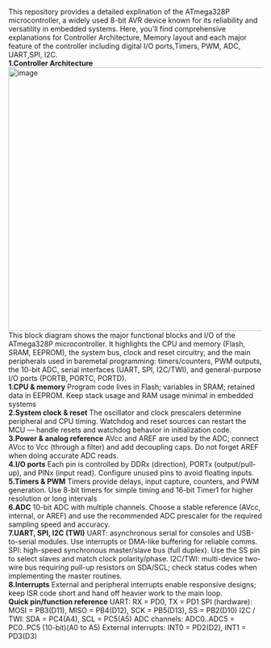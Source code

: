 This repository provides a detailed explination of the ATmega328P microcontroller, a widely used 8-bit AVR device known 
for its reliability and versatility in embedded systems. Here, you'll find comprehensive explanations for Controller 
Architecture, Memory layout and each major feature of the controller including digital I/O ports,Timers, PWM, ADC, UART,SPI, I2C.  
**1.Controller Architecture**
<img width="788" height="521" alt="image" src="https://github.com/user-attachments/assets/fec84532-65fe-4817-9d8e-9d216c05e22c" />
This block diagram shows the major functional blocks and I/O of the ATmega328P microcontroller. It highlights the CPU and memory (Flash, SRAM, EEPROM), the system bus, clock and reset circuitry, and the main peripherals used in baremetal programming: timers/counters, PWM outputs, the 10-bit ADC, serial interfaces (UART, SPI, I2C/TWI), and general-purpose I/O ports (PORTB, PORTC, PORTD).  
**1.CPU & memory**
Program code lives in Flash; variables in SRAM; retained data in EEPROM. Keep stack usage and RAM usage minimal in embedded systems  
**2.System clock & reset**
The oscillator and clock prescalers determine peripheral and CPU timing. Watchdog and reset sources can restart the MCU — handle resets and watchdog behavior in initialization code.  
**3.Power & analog reference**
AVcc and AREF are used by the ADC; connect AVcc to Vcc (through a filter) and add decoupling caps. Do not forget AREF when doing accurate ADC reads.  
**4.I/O ports**
Each pin is controlled by DDRx (direction), PORTx (output/pull-up), and PINx (input read). Configure unused pins to avoid floating inputs.  
**5.Timers & PWM**
Timers provide delays, input capture, counters, and PWM generation. Use 8-bit timers for simple timing and 16-bit Timer1 for higher resolution or long intervals  
**6.ADC**
10-bit ADC with multiple channels. Choose a stable reference (AVcc, internal, or AREF) and use the recommended ADC prescaler for the required sampling speed and accuracy.  
**7.UART, SPI, I2C (TWI)**
UART: asynchronous serial for consoles and USB-to-serial modules. Use interrupts or DMA-like buffering for reliable comms.
SPI: high-speed synchronous master/slave bus (full duplex). Use the SS pin to select slaves and match clock polarity/phase.
I2C/TWI: multi-device two-wire bus requiring pull-up resistors on SDA/SCL; check status codes when implementing the master routines.  
**8.Interrupts**
External and peripheral interrupts enable responsive designs; keep ISR code short and hand off heavier work to the main loop.  
**Quick pin/function reference**
UART: RX = PD0, TX = PD1
SPI (hardware): MOSI = PB3(D11), MISO = PB4(D12), SCK = PB5(D13), SS = PB2(D10)
I2C / TWI: SDA = PC4(A4), SCL = PC5(A5)
ADC channels: ADC0..ADC5 = PC0..PC5 (10-bit)(A0 to A5)
External interrupts: INT0 = PD2(D2), INT1 = PD3(D3)



